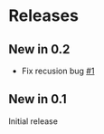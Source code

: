 # Releases

## New in 0.2
 - Fix recusion bug [#1](https://github.com/mrpmorris/Morris.DataAnnotations.ObjectTreeValidator/issues/1)

## New in 0.1
Initial release